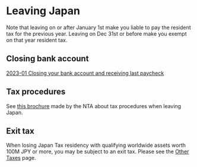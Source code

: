 # Leaving Japan

Note that leaving on or after January 1st make you liable to pay the resident tax for the previous year. Leaving on Dec 31st or before make you exempt on that year resident tax.

## Closing bank account

[2023-01 Closing your bank account and receiving last paycheck](https://www.reddit.com/r/JapanFinance/comments/10lh40v/comment/j5wxd5d/?utm_source=share&utm_medium=web2x&context=3)

## Tax procedures

See [this brochure](https://www.nta.go.jp/about/organization/tokyo/kokugai/index.htm) made by the NTA about tax procedures when leaving Japan.

## Exit tax

When losing Japan Tax residency with qualifying worldwide assets worth 100M JPY or more, you may be subject to an exit tax. Please see the [Other Taxes](/tax/other) page.
